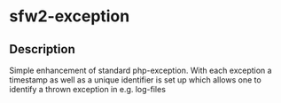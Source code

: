 # sfw2-exception

## Description

Simple enhancement of standard php-exception. With each exception a timestamp as well as a unique
identifier is set up which allows one to identify a thrown exception in e.g. log-files
